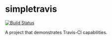 # simpletravis

[![Build Status](https://travis-ci.org/reselbob/simpletravis.svg?branch=master)](https://travis-ci.org/reselbob/simpletravis)

A project that demonstrates Travis-CI capabilities.
